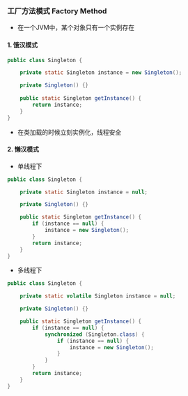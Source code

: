 ### 工厂方法模式 Factory Method
* 在一个JVM中，某个对象只有一个实例存在

#### 1. 饿汉模式
```java
public class Singleton {

    private static Singleton instance = new Singleton();

    private Singleton() {}
    
    public static Singleton getInstance() {
        return instance;
    }
}
```

* 在类加载的时候立刻实例化，线程安全


#### 2. 懒汉模式
* 单线程下

```java
public class Singleton {

    private static Singleton instance = null;

    private Singleton() {}

    public static Singleton getInstance() {
        if (instance == null) {
            instance = new Singleton();
        }
        return instance;
    }
}
```

* 多线程下

```java
public class Singleton {

    private static volatile Singleton instance = null;

    private Singleton() {}

    public static Singleton getInstance() {
        if (instance == null) {
            synchronized (Singleton.class) {
                if (instance == null) {
                    instance = new Singleton();
                }
            }
        }
        return instance;
    }
}
```
